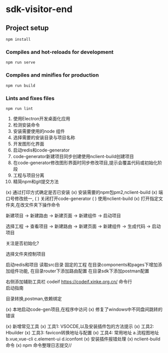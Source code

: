 # sdk-visitor-end

## Project setup
```
npm install
```

### Compiles and hot-reloads for development
```
npm run serve
```

### Compiles and minifies for production
```
npm run build
```

### Lints and fixes files
```
npm run lint
```


1. 使用Electron开发桌面化应用
2. 检测安装命令
3. 安装需要使用的node 组件
4. 选择需要的安装目录与项目名称
5. 开发图形化界面
6. 启动redis和code-generator
7. code-generator新建项目同步创建使用nclient-build创建项目
8. 在code-generator修改图形界面时同步修改项目,提示会覆盖代码或初始化阶段
9. 工程与项目分离
10. 精简npm和git提交方法

(x) 通过打印方式确定是否已安装
(x) 安装需要的npm包pm2,nclient-build
(x) 端口号修改统一,
( ) 关闭打开code-generator
( ) 使用nclient-build
(x) 打开指定文件夹,在改文件夹下操作命令

新建项目 -> 新建路由 -> 新建页面 -> 新建组件 -> 启动项目

选择工程 -> 查看项目 -> 新建路由 -> 新建页面 -> 新建组件 -> 生成代码 -> 启动项目

关注是否初始化?

选择文件夹控制项目

启动redis和项目
读取src目录
固定的工程
在目录components和pages下增加添加组件功能,
在目录router下添加路由配置
在目录sdk下添加postman配置

右侧添加辅助工具栏
codeif  https://codeif.xinke.org.cn/
命令行    
启动指南  

目录转换,postman,依赖绑定

(x) 本地启动code-gen项目,在程序中访问
(x) 修复了windows中不同盘间跳转的错误

(x) 新增常见工具
(x) 工具1: VSOCDE,以及安装插件包的方法提示
(x) 工具2: Hbuilder
(x) 工具3: favicon转换地址与配置
(x) 工具4: 常用地址 a.流程图地址 b.vue,vue-cli c.element-ui d.iconfont
(x) 安装插件报错处理
(x) nclient-build 命令
(x) npm 命令整理日志提交//
